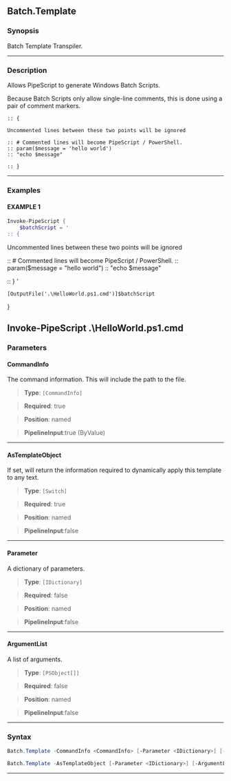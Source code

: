Batch.Template
--------------
### Synopsis
Batch Template Transpiler.

---
### Description

Allows PipeScript to generate Windows Batch Scripts.

Because Batch Scripts only allow single-line comments, this is done using a pair of comment markers.
        

```batch    
:: {

Uncommented lines between these two points will be ignored

:: # Commented lines will become PipeScript / PowerShell.
:: param($message = 'hello world')
:: "echo $message"

:: }
```

---
### Examples
#### EXAMPLE 1
```PowerShell
Invoke-PipeScript {
    $batchScript = '    
:: {
```
Uncommented lines between these two points will be ignored

:: # Commented lines will become PipeScript / PowerShell.
:: param($message = "hello world")
:: "echo $message"

:: }
'

    [OutputFile('.\HelloWorld.ps1.cmd')]$batchScript
}

Invoke-PipeScript .\HelloWorld.ps1.cmd
---
### Parameters
#### **CommandInfo**

The command information.  This will include the path to the file.



> **Type**: ```[CommandInfo]```

> **Required**: true

> **Position**: named

> **PipelineInput**:true (ByValue)



---
#### **AsTemplateObject**

If set, will return the information required to dynamically apply this template to any text.



> **Type**: ```[Switch]```

> **Required**: true

> **Position**: named

> **PipelineInput**:false



---
#### **Parameter**

A dictionary of parameters.



> **Type**: ```[IDictionary]```

> **Required**: false

> **Position**: named

> **PipelineInput**:false



---
#### **ArgumentList**

A list of arguments.



> **Type**: ```[PSObject[]]```

> **Required**: false

> **Position**: named

> **PipelineInput**:false



---
### Syntax
```PowerShell
Batch.Template -CommandInfo <CommandInfo> [-Parameter <IDictionary>] [-ArgumentList <PSObject[]>] [<CommonParameters>]
```
```PowerShell
Batch.Template -AsTemplateObject [-Parameter <IDictionary>] [-ArgumentList <PSObject[]>] [<CommonParameters>]
```
---

